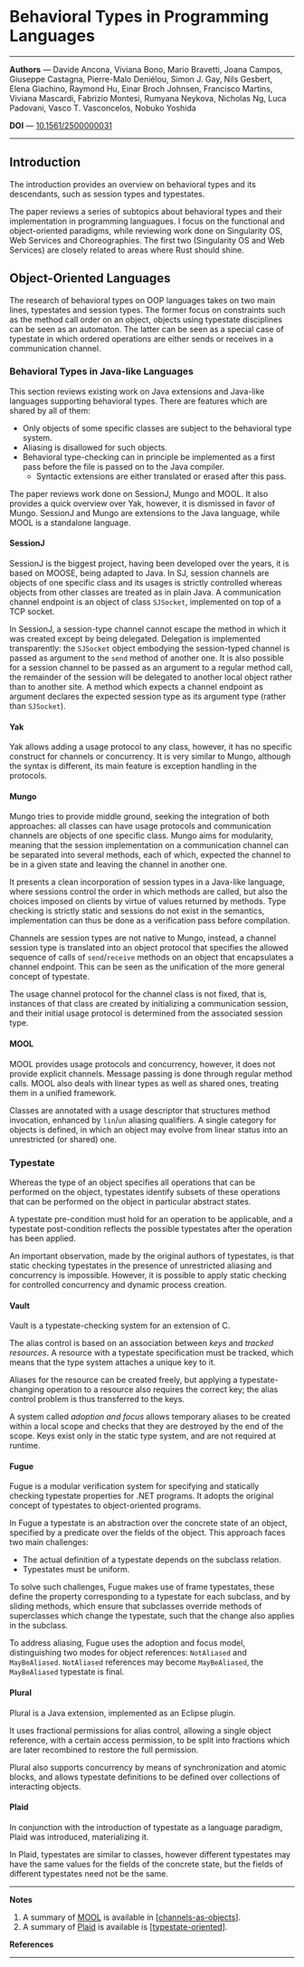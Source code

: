 # Behavioral Types in Programming Languages

---

**Authors** — Davide Ancona, Viviana Bono, Mario Bravetti, Joana Campos, Giuseppe Castagna, Pierre-Malo Deniélou, Simon J. Gay, Nils Gesbert, Elena Giachino, Raymond Hu, Einar Broch Johnsen, Francisco Martins, Viviana Mascardi, Fabrizio Montesi, Rumyana Neykova, Nicholas Ng, Luca Padovani, Vasco T. Vasconcelos, Nobuko Yoshida

**DOI** — [10.1561/2500000031](https://doi.org/10.1561/2500000031)

---

## Introduction

The introduction provides an overview on behavioral types and its descendants,
such as session types and typestates.

The paper reviews a series of subtopics about behavioral types and their implementation in programming languagues.
I focus on the functional and object-oriented paradigms, while reviewing work done on Singularity OS, Web Services and Choreographies.
The first two (Singularity OS and Web Services) are closely related to areas where Rust should shine.

## Object-Oriented Languages

The research of behavioral types on OOP languages takes on two main lines, typestates and session types.
The former focus on constraints such as the method call order on an object,
objects using typestate disciplines can be seen as an automaton.
The latter can be seen as a special case of typestate in which ordered operations are either sends or receives in a communication channel.

### Behavioral Types in Java-like Languages

This section reviews existing work on Java extensions and Java-like languages supporting behavioral types.
There are features which are shared by all of them:
- Only objects of some specific classes are subject to the behavioral type system.
- Aliasing is disallowed for such objects.
- Behavioral type-checking can in principle be implemented as a first pass before the file is passed on to the Java compiler.
  - Syntactic extensions are either translated or erased after this pass.

The paper reviews work done on SessionJ, Mungo and MOOL. It also provides a quick overview over Yak, however, it is dismissed in favor of Mungo.
SessionJ and Mungo are extensions to the Java language, while MOOL is a standalone language.

#### SessionJ

SessionJ is the biggest project, having been developed over the years,
it is based on MOOSE, being adapted to Java.
In SJ, session channels are objects of one specific class and its usages is strictly controlled whereas objects from other classes are treated as in plain Java.
A communication channel endpoint is an object of class `SJSocket`, implemented on top of a TCP socket.

In SessionJ, a session-type channel cannot escape the method in which it was created except by being delegated.
Delegation is implemented transparently: the `SJSocket` object embodying the session-typed channel is passed as argument to the `send` method of another one.
It is also possible for a session channel to be passed as an argument to a regular method call,
the remainder of the session will be delegated to another local object rather than to another site.
A method which expects a channel endpoint as argument declares the expected session type as its argument type (rather than `SJSocket`).

#### Yak

Yak allows adding a usage protocol to any class, however, it has no specific construct for channels or concurrency.
It is very similar to Mungo, although the syntax is different, its main feature is exception handling in the protocols.

#### Mungo

Mungo tries to provide middle ground, seeking the integration of both approaches:
all classes can have usage protocols and communication channels are objects of one specific class.
Mungo aims for modularity, meaning that the session implementation on a communication channel can be separated into several methods,
each of which, expected the channel to be in a given state and leaving the channel in another one.

It presents a clean incorporation of session types in a Java-like language,
where sessions control the order in which methods are called, but also the choices imposed on clients by virtue of values returned by methods.
Type checking is strictly static and sessions do not exist in the semantics, implementation can thus be done as a verification pass before compilation.

Channels are session types are not native to Mungo, instead,
a channel session type is translated into an object protocol that specifies the allowed sequence of calls of `send`/`receive` methods on an object that encapsulates a channel endpoint.
This can be seen as the unification of the more general concept of typestate.

The usage channel protocol for the channel class is not fixed, that is,
instances of that class are created by initializing a communication session,
and their initial usage protocol is determined from the associated session type.

#### MOOL

MOOL provides usage protocols and concurrency, however, it does not provide explicit channels.
Message passing is done through regular method calls.
MOOL also deals with linear types as well as shared ones, treating them in a unified framework.

Classes are annotated with a usage descriptor that structures method invocation,
enhanced by `lin`/`un` aliasing qualifiers. A single category for objects is defined,
in which an object may evolve from linear status into an unrestricted (or shared) one.

### Typestate

Whereas the type of an object specifies all operations that can be performed on the object,
typestates identify subsets of these operations that can be performed on the object in particular abstract states.

A typestate pre-condition must hold for an operation to be applicable,
and a typestate post-condition reflects the possible typestates after the operation has been applied.

An important observation, made by the original authors of typestates,
is that static checking typestates in the presence of unrestricted aliasing and concurrency is impossible.
However, it is possible to apply static checking for controlled concurrency and dynamic process creation.

#### Vault

Vault is a typestate-checking system for an extension of C.

The alias control is based on an association between *keys* and *tracked resources*.
A resource with a typestate specification must be tracked, which means that the type system attaches a unique key to it.

Aliases for the resource can be created freely, but applying a typestate-changing operation to a resource also requires the correct key;
the alias control problem is thus transferred to the keys.

A system called *adoption and focus* allows temporary aliases to be created within a local scope and checks that they are destroyed by the end of the scope.
Keys exist only in the static type system, and are not required at runtime.

#### Fugue

Fugue is a modular verification system for specifying and statically checking typestate properties for .NET programs.
It adopts the original concept of typestates to object-oriented programs.

In Fugue a typestate is an abstraction over the concrete state of an object,
specified by a predicate over the fields of the object.
This approach faces two main challenges:
- The actual definition of a typestate depends on the subclass relation.
- Typestates must be uniform.

To solve such challenges, Fugue makes use of frame typestates,
these define the property corresponding to a typestate for each subclass,
and by sliding methods, which ensure that subclasses override methods of superclasses which change the typestate,
such that the change also applies in the subclass.

To address aliasing, Fugue uses the adoption and focus model, distinguishing two modes for object references: `NotAliased` and `MayBeAliased`.
`NotAliased` references may become `MayBeAliased`, the `MayBeAliased` typestate is final.

#### Plural

Plural is a Java extension, implemented as an Eclipse plugin.

It uses fractional permissions for alias control,
allowing a single object reference, with a certain access permission,
to be split into fractions which are later recombined to restore the full permission.

Plural also supports concurrency by means of synchronization and atomic blocks,
and allows typestate definitions to be defined over collections of interacting objects.

#### Plaid

In conjunction with the introduction of typestate as a language paradigm,
Plaid was introduced, materializing it.

In Plaid, typestates are similar to classes, however different typestates may have the same values for the fields of the concrete state,
but the fields of different typestates need not be the same.

---

**Notes**

1. A summary of [MOOL](#mool) is available in [[channels-as-objects]].
2. A summary of [Plaid](#plaid) is available is [[typestate-oriented]].

**References**


---


[//begin]: # "Autogenerated link references for markdown compatibility"
[channels-as-objects]: channels-as-objects.md "Channels as Objects in Concurrent Object-Oriented Programming"
[typestate-oriented]: typestate-oriented.md "Typestate-Oriented Programming"
[//end]: # "Autogenerated link references"